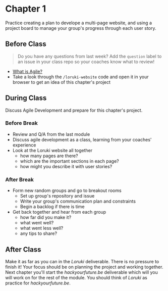 # Chapter 1

Practice creating a plan to develope a multi-page website, and using a project board to manage your group's progress through each user story.

## Before Class

> Do you have any questions from last week? Add the `question` label to an issue in your class repo so your coaches know what to review!

- [What is Agile?](https://www.youtube.com/watch?v=Z9QbYZh1YXY&list=PLBUu5aGDLKnbeEx8U-5r436bw6p9wv1rS)
- Take a look through the `/loruki-website` code and open it in your browser to get an idea of this chapter's project

## During Class

Discuss Agile Development and prepare for this chapter's project.

### Before Break

- Review and Q/A from the last module
- Discuss agile development as a class, learning from your coaches' experience
- Look at the Loruki website all together
  - how many pages are there?
  - which are the important sections in each page?
  - how might you describe it with user stories?

### After Break

- Form new random groups and go to breakout rooms
  - Set up group's repository and issue
  - Write your group's communication plan and constraints
  - Begin a backlog if there is time
- Get back together and hear from each group
  - how far did you make it?
  - what went well?
  - what went less well?
  - any tips to share?

## After Class

Make it as far as you can in the _Loruki_ deliverable. There is no pressure to finish it! Your focus should be on planning the project and working together. Next chapter you'll start the _hackyourfuture.be_ deliverable which will you will work on for the rest of the module. You should think of _Loruki_ as practice for _hackyourfuture.be_.
